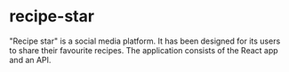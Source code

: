 # recipe-star
"Recipe star" is a social media platform. It has been designed for its users to share their favourite recipes. The application consists of the React app and an API.
